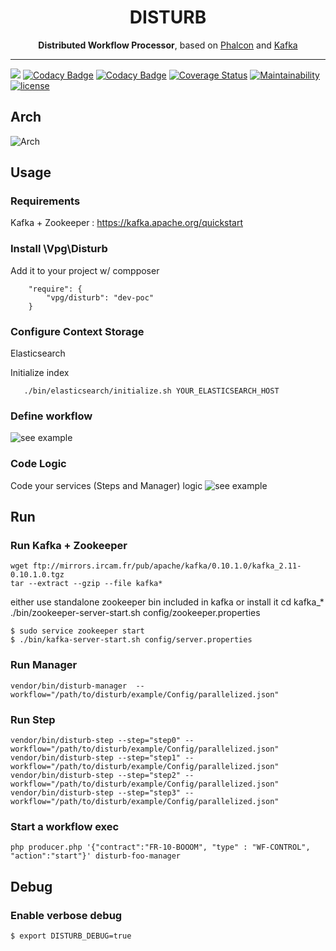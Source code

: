  <h1 align="center">DISTURB</h1>
 
 <p align="center">
 <b>Distributed Workflow Processor</b>, based on <a href="https://github.com/phalcon/cphalcon">Phalcon</a> and <a href="https://kafka.apache.org/">Kafka</a>
 </p>

----

[![](https://img.shields.io/travis/vpg/disturb.svg)](https://travis-ci.org/vpg/disturb)
[![Codacy Badge](https://api.codacy.com/project/badge/Coverage/81bc03379df244ef9ff95ca59932bb64)](https://www.codacy.com/app/jrmbrgs/disturb?utm_source=github.com&utm_medium=referral&utm_content=vpg/disturb&utm_campaign=Badge_Coverage)
[![Codacy Badge](https://api.codacy.com/project/badge/Grade/81bc03379df244ef9ff95ca59932bb64)](https://www.codacy.com/app/jrmbrgs/disturb?utm_source=github.com&amp;utm_medium=referral&amp;utm_content=vpg/disturb&amp;utm_campaign=Badge_Grade)
[![Coverage Status](https://coveralls.io/repos/github/vpg/disturb/badge.svg?branch=alpha&service=github)](https://coveralls.io/github/vpg/disturb?branch=alpha)
[![Maintainability](https://api.codeclimate.com/v1/badges/951f80b49e11dcd4b2bb/maintainability)](https://codeclimate.com/github/vpg/disturb/maintainability)
[![license](https://img.shields.io/github/license/vpg/disturb.svg)]()


## Arch
![Arch](https://raw.githubusercontent.com/wiki/vpg/disturb/images/disturb_arch.png)

## Usage

### Requirements
Kafka + Zookeeper : https://kafka.apache.org/quickstart


### Install \Vpg\Disturb
Add it to your project w/ compposer
```
    "require": {
        "vpg/disturb": "dev-poc"
    }
```

### Configure Context Storage 
Elasticsearch 

Initialize index
```
   ./bin/elasticsearch/initialize.sh YOUR_ELASTICSEARCH_HOST
```

### Define workflow
![see example](https://github.com/vpg/disturb/tree/poc/example/Config)

### Code Logic
Code your services (Steps and Manager) logic
![see example](https://github.com/vpg/disturb/tree/poc/example/Services)

## Run

### Run Kafka + Zookeeper

```
wget ftp://mirrors.ircam.fr/pub/apache/kafka/0.10.1.0/kafka_2.11-0.10.1.0.tgz  
tar --extract --gzip --file kafka*
```
either use standalone zookeeper bin included in kafka or install it
cd kafka_*
./bin/zookeeper-server-start.sh config/zookeeper.properties
 
```
$ sudo service zookeeper start
$ ./bin/kafka-server-start.sh config/server.properties
```

### Run Manager
```
vendor/bin/disturb-manager  --workflow="/path/to/disturb/example/Config/parallelized.json"
```

### Run Step
```
vendor/bin/disturb-step --step="step0" --workflow="/path/to/disturb/example/Config/parallelized.json"
vendor/bin/disturb-step --step="step1" --workflow="/path/to/disturb/example/Config/parallelized.json"
vendor/bin/disturb-step --step="step2" --workflow="/path/to/disturb/example/Config/parallelized.json"
vendor/bin/disturb-step --step="step3" --workflow="/path/to/disturb/example/Config/parallelized.json"
```

### Start a workflow exec
```
php producer.php '{"contract":"FR-10-BOOOM", "type" : "WF-CONTROL", "action":"start"}' disturb-foo-manager
```

## Debug

### Enable verbose debug
```
$ export DISTURB_DEBUG=true
```
